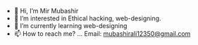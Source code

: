 - 👋 Hi, I’m Mir Mubashir
- 👀 I’m interested in Ethical hacking, web-designing.
- 🌱 I’m currently learning web-designing
- 📫 How to reach me? ... Email: mubashirali12350@gmail.com

<!---
madlock12/madlock12 is a ✨ special ✨ repository because its `README.md` (this file) appears on your GitHub profile.
You can click the Preview link to take a look at your changes.
--->
